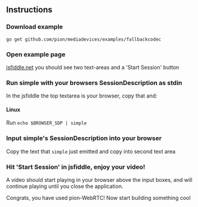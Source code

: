 ## Instructions

### Download example

```
go get github.com/pion/mediadevices/examples/fallbackcodec
```

### Open example page

[jsfiddle.net](https://jsfiddle.net/z7ms3u5r/) you should see two text-areas and a 'Start Session' button

### Run simple with your browsers SessionDescription as stdin

In the jsfiddle the top textarea is your browser, copy that and:

#### Linux

Run `echo $BROWSER_SDP | simple`

### Input simple's SessionDescription into your browser

Copy the text that `simple` just emitted and copy into second text area

### Hit 'Start Session' in jsfiddle, enjoy your video!

A video should start playing in your browser above the input boxes, and will continue playing until you close the application.

Congrats, you have used pion-WebRTC! Now start building something cool
